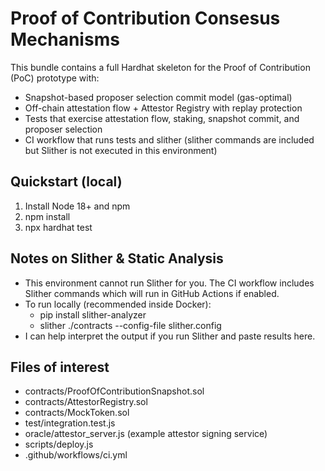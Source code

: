 # Proof of Contribution Consesus Mechanisms

This bundle contains a full Hardhat skeleton for the Proof of Contribution (PoC) prototype with:
- Snapshot-based proposer selection commit model (gas-optimal)
- Off-chain attestation flow + Attestor Registry with replay protection
- Tests that exercise attestation flow, staking, snapshot commit, and proposer selection
- CI workflow that runs tests and slither (slither commands are included but Slither is not executed in this environment)

## Quickstart (local)
1. Install Node 18+ and npm
2. npm install
3. npx hardhat test

## Notes on Slither & Static Analysis
- This environment cannot run Slither for you. The CI workflow includes Slither commands which will run in GitHub Actions if enabled.
- To run locally (recommended inside Docker):
  - pip install slither-analyzer
  - slither ./contracts --config-file slither.config
- I can help interpret the output if you run Slither and paste results here.

## Files of interest
- contracts/ProofOfContributionSnapshot.sol
- contracts/AttestorRegistry.sol
- contracts/MockToken.sol
- test/integration.test.js
- oracle/attestor_server.js (example attestor signing service)
- scripts/deploy.js
- .github/workflows/ci.yml
